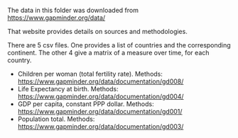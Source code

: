 
The data in this folder was downloaded from https://www.gapminder.org/data/

That website provides details on sources and methodologies. 

There are 5 csv files. One provides a list of countries and the corresponding continent. The other 4 give a matrix of a measure over time, for each country. 


- Children per woman (total fertility rate). Methods: https://www.gapminder.org/data/documentation/gd008/
- Life Expectancy at birth. Methods: https://www.gapminder.org/data/documentation/gd004/
- GDP per capita, constant PPP dollar. Methods: https://www.gapminder.org/data/documentation/gd001/
- Population total. Methods: https://www.gapminder.org/data/documentation/gd003/
